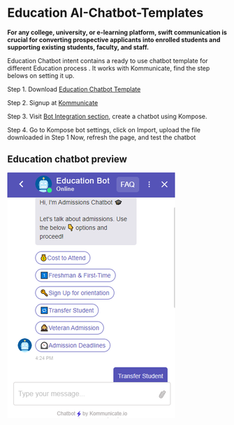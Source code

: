 # Education AI-Chatbot-Templates

**For any college, university, or e-learning platform, swift communication is crucial for converting prospective applicants into enrolled students and supporting existing students, faculty, and staff.**

Education Chatbot intent contains a ready to use chatbot template for different Education process . It works with Kommunicate, find the step belows on setting it up.

Step 1. Download [Education Chatbot Template](https://github.com/Kommunicate-io/AI-Chatbot-Templates/tree/main/Education-Chatbot/intents)

Step 2. Signup at [Kommunicate](https://www.kommunicate.io/product/kompose-bot-builder?utm_source=github&utm_campaign=chatbot_templates)

Step 3. Visit [Bot Integration section](https://dashboard.kommunicate.io/bots/bot-integrations), create a chatbot using Kompose.

Step 4. Go to Kompose bot settings, click on Import, upload the file downloaded in Step 1
Now, refresh the page, and test the chatbot




## Education chatbot preview
![alt text](https://github.com/Kommunicate-io/AI-Chatbot-Templates/blob/main/Education-Chatbot/Education%20Bot.png)
